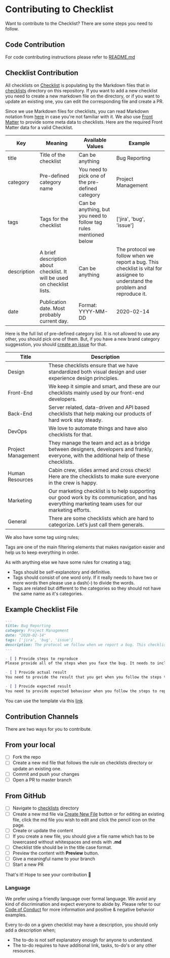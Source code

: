 # Contributing to Checklist

Want to contribute to the Checklist? There are some steps you need to follow.

## Code Contribution

For code contributing instructions please refer to [README.md](https://github.com/atolye15/checklist/blob/master/README.md)

## Checklist Contribution

All checklists on [Checklist](https://checklist.atolye15.com) is populating by the Markdown files that in [checklists](https://github.com/atolye15/checklist/blob/master/checklists) directory on this repository. If you want to add a new checklist you need to create a new markdown file on the directory, or if you want to update an existing one, you can edit the corresponding file and create a PR.

Since we use Markdown files for checklists, you can read Markdown notation from [here](https://www.markdownguide.org/) in case you're not familiar with it. We also use [Front Matter](https://jekyllrb.com/docs/front-matter/) to provide some meta data to checklists. Here are the required Front Matter data for a valid Checklist.

| Key         | Meaning                                                                  | Available Values                                                  | Example                                                                                                                       |
|-------------|--------------------------------------------------------------------------|-------------------------------------------------------------------|-------------------------------------------------------------------------------------------------------------------------------|
| title       | Title of the checklist                                                   | Can be anything                                                   | Bug Reporting                                                                                                                 |
| category    | Pre-defined category name                                                | You need to pick one of the pre-defined category                  | Project Management                                                                                                            |
| tags        | Tags for the checklist                                                   | Can be anything, but you need to follow tag rules mentioned below | ['jira', 'bug', 'issue']                                                                                                      |
| description | A brief description about checklist. It will be used on checklist lists. | Can be anything                                                   | The protocol we follow when we report a bug. This checklist is vital for assignee to understand the problem and reproduce it. |
| date        | Publication date. Most probably current day.                             | Format: YYYY-MM-DD                                                | 2020-02-14                                                                                                                    |

Here is the full list of pre-defined category list. It is not allowed to use any other, you should pick one of them. But, if you have a new brand category suggesstion, you should [create an issue](https://github.com/atolye15/checklist/issues/new) for that.

| Title              | Description                                                                                                                                         |
|--------------------|-----------------------------------------------------------------------------------------------------------------------------------------------------|
| Design             | These checklists ensure that we have standardized both visual design and user experience design principles.                                         |
| Front-End          | We keep it simple and smart, and these are our checklists mainly used by our front-end developers.                                                  |
| Back-End           | Server related, data-driven and API based checklists that help making our products of hard work stay steady.                                        |
| DevOps             | We love to automate things and have also checklists for that.                                                                                       |
| Project Management | They manage the team and act as a bridge between designers, developers and frankly, everyone, with the additional help of these checklists.         |
| Human Resources    | Cabin crew, slides armed and cross check! Here are the checklists to make sure everyone in the crew is happy.                                       |
| Marketing          | Our marketing checklist is to help supporting our good work by its communication, and has everything marketing team uses for our marketing efforts. |
| General            | There are some checklists which are hard to categorize. Let’s just call them generals.                                          |

We also have some tag using rules;

Tags are one of the main filtering elements that makes navigation easier and help us to keep everything in order.

As with anything else we have some rules for creating a tag;

* Tags should be self-explanotory and definitive.
* Tags should consist of one word only. If it really needs to have two or more words then please use a dash(-) to divide the words.
* Tags are related but different to the categories so they should not have the same name as it's categories. 

## Example Checklist File

```md
---
title: Bug Reporting
category: Project Management
date: "2020-02-14"
tags: ['jira', 'bug', 'issue']
description: The protocol we follow when we report a bug. This checklist is vital for assignee to understand the problem and reproduce it.
---

- [ ] Provide steps to reproduce  
Please provide all of the steps when you face the bug. It needs to include the current account information that you're having the issue with. Do not trust assignee to know everything. Never ever forget to provide all the essential steps.

- [ ] Provide actual result  
You need to provide the result that you get when you follow the steps to reproduce. This result is different from the acceptance criteria and it should includes attachment(s) that shows the case.

- [ ] Provide expected result  
You need to provide expected behaviour when you follow the steps to reproduce.

```

You can use the template via this [link](https://git.io/Jv6Wv)

## Contribution Channels

There are two ways for you to contribute.

## From your local

- [ ] Fork the repo
- [ ] Create a new md file that follows the rule on checklists directory or update an existing one.
- [ ] Commit and push your changes
- [ ] Open a PR to master branch

## From GitHub

- [ ] Navigate to [checklists](https://github.com/atolye15/checklist/blob/master/checklists) directory
- [ ] Create a new md file via [Create New File](https://github.com/atolye15/checklist/new/master/checklists) button or for editing an existing file, click the md file you wish to edit and click the pencil icon on the page.
- [ ] Create or update the content
- [ ] If you create a new file, you should give a file name which has to be lowercased without whitespaces and ends with **.md**
- [ ] Checklist title should be in the title case format.
- [ ] Preview the content with **Preview** button. 
- [ ] Give a meaningful name to your branch
- [ ] Start a new PR 

That's it! Hope to see your contribution 👊

### Language  

We prefer using a friendly language over formal language. We avoid any kind of discrimination and expect everyone to abide by. Please refer to our [Code of Conduct](https://github.com/atolye15/checklist/blob/master/CODE_OF_CONDUCT.md) for more information and positive & negative behavior examples.  

Every to-do on a given checklist may have a description, you should only add a description when;

* The to-do is not self explanatory enough for anyone to understand.
* The to-do requires to have additional link, tasks, to-do's or any other resources.
